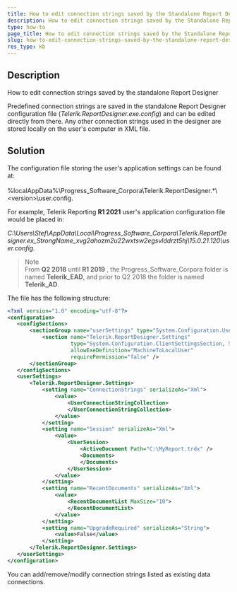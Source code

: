 ```yaml
---
title: How to edit connection strings saved by the Standalone Report Designer?
description: How to edit connection strings saved by the Standalone Report Designer?.
type: how-to
page_title: How to edit connection strings saved by the Standalone Report Designer?
slug: how-to-edit-connection-strings-saved-by-the-standalone-report-designer
res_type: kb
---
```


## Description
 How to edit connection strings saved by the standalone Report Designer

 Predefined connection strings are saved in the standalone Report Designer configuration file (*Telerik.ReportDesigner.exe.config*) and can be edited directly from there. Any other connection strings used in the designer are stored locally on the user's computer in XML file.

## Solution
The configuration file storing the user's application settings can be found at:  
   
%localAppData%\Progress_Software_Corpora\Telerik.ReportDesigner.*\\\<version>\user.config.
  

For example, Telerik Reporting **R1 2021** user's application configuration file would be placed in:   

*C:\Users\Stef\AppData\Local\Progress_Software_Corpora\Telerik.ReportDesigner.ex_StrongName_xvg2ahozm2u22wxtsw2egsvlddrzt5hj\15.0.21.120\user.config.*
  
> Note 
><br>
>From **Q2 2018** until **R1 2019** , the Progress_Software_Corpora folder is named **Telerik_EAD**, and prior to Q2 2018 the folder is named **Telerik_AD**. 
  
The file has the following structure:  

 ```xml
 <?xml version="1.0" encoding="utf-8"?>
<configuration>
    <configSections>
        <sectionGroup name="userSettings" type="System.Configuration.UserSettingsGroup, System, Version=4.0.0.0, Culture=neutral, PublicKeyToken=b77a5c561934e089" >
            <section name="Telerik.ReportDesigner.Settings"
                     type="System.Configuration.ClientSettingsSection, System, Version=4.0.0.0, Culture=neutral, PublicKeyToken=b77a5c561934e089"
                     allowExeDefinition="MachineToLocalUser"
                     requirePermission="false" />
        </sectionGroup>
    </configSections>
    <userSettings>
        <Telerik.ReportDesigner.Settings>
            <setting name="ConnectionStrings" serializeAs="Xml">
                <value>
                    <UserConnectionStringCollection>                                  
                    </UserConnectionStringCollection>
                </value>
            </setting>
            <setting name="Session" serializeAs="Xml">
                <value>
                    <UserSession>
                        <ActiveDocument Path="C:\MyReport.trdx" />
                        <Documents>                          
                        </Documents>
                    </UserSession>
                </value>
            </setting>
            <setting name="RecentDocuments" serializeAs="Xml">
                <value>
                    <RecentDocumentList MaxSize="10">                     
                    </RecentDocumentList>
                </value>
            </setting>
            <setting name="UpgradeRequired" serializeAs="String">
                <value>False</value>
            </setting>
        </Telerik.ReportDesigner.Settings>
    </userSettings>
</configuration>
 ``` 

You can add/remove/modify connection strings listed as existing data connections.

